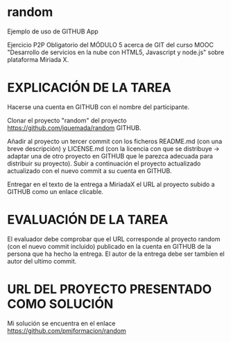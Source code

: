 # random
Ejemplo de uso de GITHUB App

Ejercicio P2P Obligatorio del MÓDULO 5 acerca de GIT del curso MOOC 
"Desarrollo de servicios en la nube con HTML5, Javascript y node.js"
sobre plataforma Miriada X.


EXPLICACIÓN DE LA TAREA
=======================

Hacerse una cuenta en GITHUB con el nombre del participante.

Clonar el proyecto "random" del proyecto https://github.com/jquemada/random GITHUB.

Añadir al proyecto un tercer commit con los ficheros README.md (con una breve descripción)
y  LICENSE.md (con la licencia con que se distribuye -> adaptar una de otro proyecto en 
GITHUB que le parezca adecuada para distribuir su proyecto). Subir a continuación el 
proyecto actualizado actualizado con el nuevo commit a su cuenta en GITHUB.

Entregar en el texto de la entrega a MiriadaX  el URL al proyecto subido a GITHUB 
como un enlace clicable.


EVALUACIÓN DE LA TAREA
======================
El evaluador debe comprobar que el URL corresponde al proyecto random (con el nuevo 
commit incluido) publicado en la cuenta en GITHUB de la persona que ha hecho la entrega.
El autor de la entrega debe ser tambíen el autor del ultimo commit.


URL DEL PROYECTO PRESENTADO COMO SOLUCIÓN
=========================================
Mi solución se encuentra en el enlace https://github.com/pmjformacion/random
